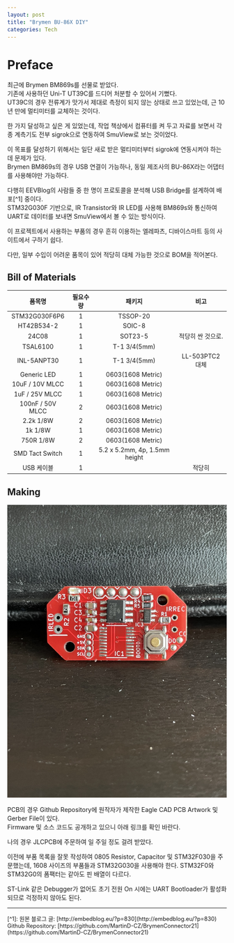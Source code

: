 ```yaml
---
layout: post
title: "Brymen BU-86X DIY"
categories: Tech
---
```


# Preface

최근에 Brymen BM869s를 선물로 받았다.  
기존에 사용하던 Uni-T UT39C를 드디어 처분할 수 있어서 기뻤다.  
UT39C의 경우 전류계가 맛가서 제대로 측정이 되지 않는 상태로 쓰고 있었는데, 근 10년 만에 멀티미터를 교체하는 것이다.  

<!--excerpt-->

한 가지 달성하고 싶은 게 있었는데, 작업 책상에서 컴퓨터를 켜 두고 자료를 보면서 각종 계측기도 전부 sigrok으로 연동하여 SmuView로 보는 것이었다.  

이 목표를 달성하기 위해서는 일단 새로 받은 멀티미터부터 sigrok에 연동시켜야 하는데 문제가 있다.  
Brymen BM869s의 경우 USB 연결이 가능하나, 동일 제조사의 BU-86X라는 어댑터를 사용해야만 가능하다.  

다행히 EEVBlog의 사람들 중 한 명이 프로토콜을 분석해 USB Bridge를 설계하여 배포[^1] 중이다.  
STM32G030F 기반으로, IR Transistor와 IR LED를 사용해 BM869s와 통신하여 UART로 데이터를 보내면 SmuView에서 볼 수 있는 방식이다.  

이 프로젝트에서 사용하는 부품의 경우 흔히 이용하는 엘레파츠, 디바이스마트 등의 사이트에서 구하기 쉽다.  

다만, 일부 수입이 어려운 품목이 있어 적당히 대체 가능한 것으로 BOM을 적어본다.

## Bill of Materials

| 품목명 | 필요수량 | 패키지 | 비고 |
| :---: | :---: | :---: | :---: |
| STM32G030F6P6 | 1 | TSSOP-20 | |
| HT42B534-2 | 1 | SOIC-8 | |
| 24C08 | 1 | SOT23-5 | 적당히 싼 것으로. |
| TSAL6100 | 1 | T-1 3/4(5mm) | |
| INL-5ANPT30 | 1 | T-1 3/4(5mm) | LL-503PTC2 대체 |
| Generic LED | 1 | 0603(1608 Metric) | |
| 10uF / 10V MLCC | 1 | 0603(1608 Metric) | |
| 1uF / 25V MLCC | 1 | 0603(1608 Metric) | |
| 100nF / 50V MLCC | 2 | 0603(1608 Metric) | |
| 2.2k 1/8W | 2 | 0603(1608 Metric) | |
| 1k 1/8W | 1 | 0603(1608 Metric) | |
| 750R 1/8W | 2 | 0603(1608 Metric) | |
| SMD Tact Switch | 1 | 5.2 x 5.2mm, 4p, 1.5mm height | |
| USB 케이블 | 1 | | 적당히 |

## Making

[![pcb.jpg](/assets/img/2023-03-07/pcb.jpg)](/assets/img/2023-03-07/pcb.jpg)

PCB의 경우 Github Repository에 원작자가 제작한 Eagle CAD PCB Artwork 및 Gerber File이 있다.  
Firmware 및 소스 코드도 공개하고 있으니 아래 링크를 확인 바란다.  

나의 경우 JLCPCB에 주문하여 일 주일 정도 걸려 받았다.

이전에 부품 목록을 잘못 작성하여 0805 Resistor, Capacitor 및 STM32F030을 주문했는데, 1608 사이즈의 부품들과 STM32G030을 사용해야 한다. STM32F0와 STM32G0의 폼팩터는 같아도 핀 배열이 다르다.

ST-Link 같은 Debugger가 없어도 초기 전원 On 시에는 UART Bootloader가 활성화되므로 걱정하지 않아도 된다. 

<style>
.footnotes {
    font-size: 0.8rem;
}
</style>

---
<div class="footnotes" markdown="1">
[^1]: 원본 블로그 글: [http://embedblog.eu/?p=830](http://embedblog.eu/?p=830)<br />Github Repository: [https://github.com/MartinD-CZ/BrymenConnector21](https://github.com/MartinD-CZ/BrymenConnector21)
</div>
